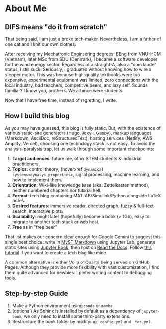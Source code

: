 # About Me

## DIFS means "do it from scratch"

That being said, I am just a broke tech-maker. Nevertheless, I am a father of one cat and I knit our own clothes.

After receiving my Mechatronic Engineering degrees: BEng from VNU-HCM (Vietnam), later MSc from SDU (Denmark), I became a software developer for the wind energy sector. Regardless of a straight-A, also a "cum laude" status, I still suck! Seriously, I graduated without knowing how to wire a stepper motor. This was because high-quality textbooks were too expensive, experimental equipment was limited, zero connections with the local industry, bad teachers, competitive peers, and lazy self. Sounds familiar? I know you, brothers. We all once were students.

Now that I have free time, instead of regretting, I write.

## How I build this blog

As you may have guessed, this blog is fully static. But, with the existence of various static-site generators (Hugo, Jekyll, Gasby), markup languages (Markdown, AsciiDoc, reStructuredText), hosting services (Netlify, AWS Amplify, Vercel), choosing one technology stack is not easy. To avoid the analysis-paralysis trap, let us walk through some important checkpoints:

1. **Target audiences**: future me, other STEM students & industrial practitioners.
2. **Topics**: control theory, {hoverxref}`dynamical systems<dynasys_properties>`, signal processing, machine learning, and how to implement them.
3. **Orientation**: Wiki-like knowledge base (aka. Zettelkasten method), neither numbered chapters nor tutorial hell.
4. **Format**: tech blog containing MATLAB/Simulink/Python alongside LaTeX notes.
5. **Desired features**: immersive reader, directed graph, fuzzy & full-text search, interactive plots.
6. **Scalability**: might later (hopefully) become a book (> 1Gb), easy to migrate to another tech stack or web host.
7. **Free** as in "free beer"

That list makes our concern clear enough for Google Gemini to suggest this single best choice: write in [MyST Markdown](https://jupyterbook.org/en/stable/content/myst.html) using Jupyter Lab, generate static sites using [Jupyter Book](https://jupyterbook.org/en/stable/intro.html), then host on [Read the Docs](https://about.readthedocs.com/). Follow [this tutorial](https://medium.com/@soumenatta/publishing-online-books-using-jupyter-book-and-github-pages-5960d809cbb7) if you want to create a tech blog like mine.

A common alternative is either [Voila](https://github.com/voila-dashboards/voila) or [Quarto](https://quarto.org/) being served on GitHub Pages. Although they provide more flexibility with vast customization, I find them quite advanced for newbies. I prefer writing content to debugging tools.

## Step-by-step Guide

1. Make a Python environment using `conda` or `mamba`
2. (optional) As Sphinx is installed by default as a dependency of `jupyter-book`, we only need to install some third-party extensions.
3. Restructure the book folder by modifying `_config.yml` and `_toc.yml`.
